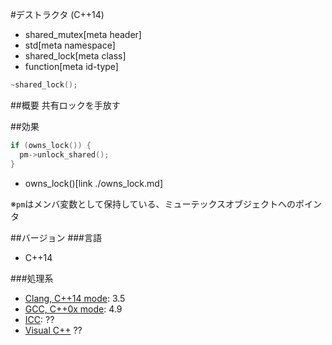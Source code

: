 #デストラクタ (C++14)
* shared_mutex[meta header]
* std[meta namespace]
* shared_lock[meta class]
* function[meta id-type]

```cpp
~shared_lock();
```

##概要
共有ロックを手放す


##効果
```cpp
if (owns_lock()) {
  pm->unlock_shared();
}
```
* owns_lock()[link ./owns_lock.md]

※`pm`はメンバ変数として保持している、ミューテックスオブジェクトへのポインタ


##バージョン
###言語
- C++14

###処理系
- [Clang, C++14 mode](/implementation.md#clang): 3.5
- [GCC, C++0x mode](/implementation.md#gcc): 4.9
- [ICC](/implementation.md#icc): ??
- [Visual C++](/implementation.md#visual_cpp) ??


